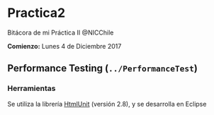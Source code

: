 # Practica2
Bitácora de mi Práctica II  @NICChile

**Comienzo:** Lunes 4 de Diciembre 2017

## Performance Testing (```../PerformanceTest```)
### Herramientas
Se utiliza la librería [HtmlUnit](http://htmlunit.sourceforge.net/gettingStarted.html) (versión 2.8), y se desarrolla en Eclipse